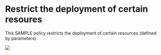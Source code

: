 # Restrict the deployment of certain resoures

This SAMPLE policy restricts the deployment of certain resources (defined by parameters)

<a href="https://portal.azure.com/#blade/Microsoft_Azure_Policy/CreatePolicyDefinitionBlade/uri/https%3A%2F%2Fraw.githubusercontent.com%2Fpaulhakim%2FAzurePolicies%2Fmaster%2FSamples%2FCompute%2FNotAllowedResourceTypes%2FAzurePolicies.json" target="_blank">
    <img src="http://azuredeploy.net/deploybutton.png"/>
</a>